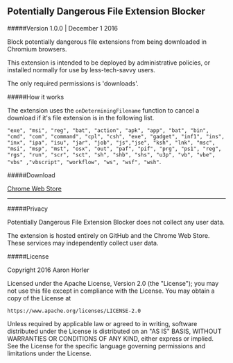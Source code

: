 ## Potentially Dangerous File Extension Blocker
#####Version 1.0.0 | December 1 2016

Block potentially dangerous file extensions from being downloaded in Chromium browsers.

This extension is intended to be deployed by administrative policies, or installed normally for use by less-tech-savvy users.

The only required permissions is 'downloads'.

#####How it works

The extension uses the `onDeterminingFilename` function to cancel a download if it's file extension is in the following list.

`"exe", "msi", "reg", "bat", "action", "apk", "app", "bat", "bin", "cmd", "com", "command", "cpl", "csh", "exe", "gadget", "inf1", "ins", "inx", "ipa", "isu", "jar", "job", "js","jse", "ksh", "lnk", "msc", "msi", "msp", "mst", "osx", "out", "paf", "pif", "prg", "ps1", "reg", "rgs", "run", "scr", "sct", "sh", "shb", "shs", "u3p", "vb", "vbe", "vbs" ,"vbscript", "workflow", "ws", "wsf", "wsh"`.

#####Download

[Chrome Web Store](https://chrome.google.com/webstore/detail/potentially-dangerous-fil/biaiklkognaclgklcdlpgiajdgjofoai)

---

#####Privacy

Potentially Dangerous File Extension Blocker does not collect any user data. 

The extension is hosted entirely on GitHub and the Chrome Web Store. These services may independently collect user data.

#####License

Copyright 2016 Aaron Horler

Licensed under the Apache License, Version 2.0 (the "License");
you may not use this file except in compliance with the License.
You may obtain a copy of the License at

    https://www.apache.org/licenses/LICENSE-2.0

Unless required by applicable law or agreed to in writing, software
distributed under the License is distributed on an "AS IS" BASIS,
WITHOUT WARRANTIES OR CONDITIONS OF ANY KIND, either express or implied.
See the License for the specific language governing permissions and
limitations under the License.
